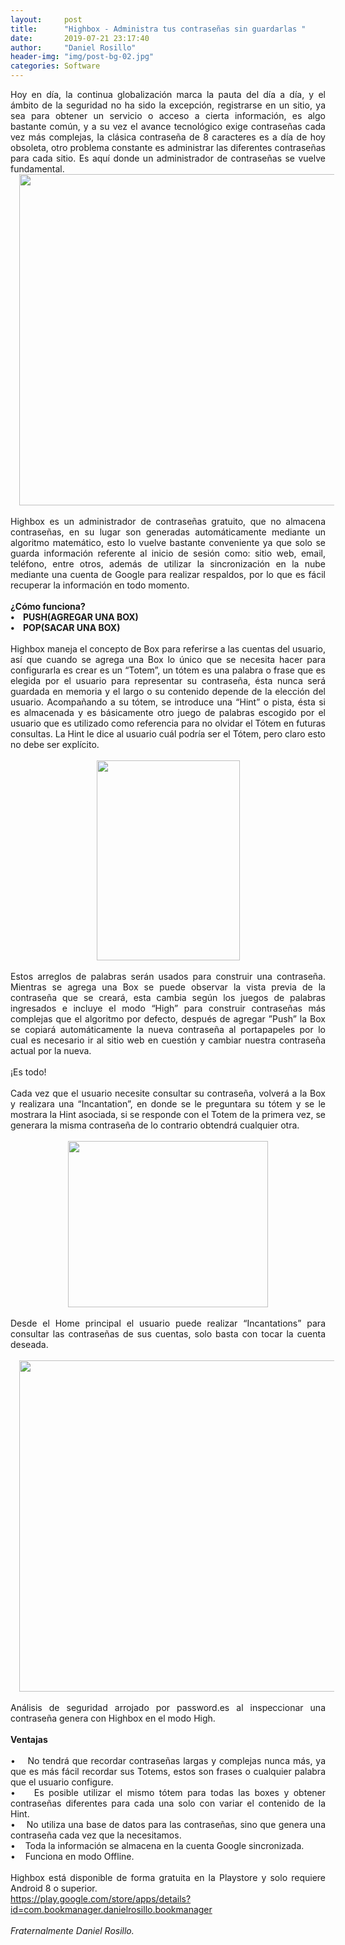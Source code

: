 ```yaml
---
layout:     post
title:      "Highbox - Administra tus contraseñas sin guardarlas "
date:       2019-07-21 23:17:40
author:     "Daniel Rosillo"
header-img: "img/post-bg-02.jpg"
categories: Software
---
```

<div style="text-align: justify;">
<div class='post-body entry-content'>
Hoy en día, la continua globalización marca la pauta del día a día, y el ámbito de la seguridad no ha sido la excepción, registrarse en un sitio, ya sea para obtener un servicio o acceso a cierta información, es algo bastante común, y a su vez el avance tecnológico exige contraseñas cada vez más complejas, la clásica contraseña de 8 caracteres es a día de hoy obsoleta, otro problema constante es administrar las diferentes contraseñas para cada sitio. Es aquí donde un administrador de contraseñas se vuelve fundamental.<br />
<div class="separator" style="clear: both; text-align: center;">
<a href="https://3.bp.blogspot.com/-ZC5GRVaf6_s/XJvko54kElI/AAAAAAAAArQ/y4YSTOHO-SwFmwBK2PMzxNzENOogbzlZQCLcBGAs/s1600/highbox1.png" imageanchor="1" style="margin-left: 1em; margin-right: 1em;"><img border="0" data-original-height="431" data-original-width="885" src="https://3.bp.blogspot.com/-ZC5GRVaf6_s/XJvko54kElI/AAAAAAAAArQ/y4YSTOHO-SwFmwBK2PMzxNzENOogbzlZQCLcBGAs/s640/highbox1.png" width="530" /></a></div>
<br />
Highbox es un administrador de contraseñas gratuito, que no almacena contraseñas, en su lugar son generadas automáticamente mediante un algoritmo matemático, esto lo vuelve bastante conveniente ya que solo se guarda información referente al inicio de sesión como: sitio web, email, teléfono, entre otros, además de utilizar la sincronización en la nube mediante una cuenta de Google para realizar respaldos, por lo que es fácil recuperar la información en todo momento.<br />
<br />
<b>&#191;Cómo funciona?<br />&#8226;&nbsp;&nbsp;&nbsp; PUSH(AGREGAR UNA BOX)<br />&#8226;&nbsp;&nbsp;&nbsp; POP(SACAR UNA BOX)</b><br />
<br />
Highbox maneja el concepto de Box para referirse a las cuentas del usuario, así que cuando se agrega una Box lo único que se necesita hacer para configurarla es crear es un &#8220;Totem&#8221;, un tótem es una palabra o frase que es elegida por el usuario para representar su contraseña, ésta nunca será guardada en memoria y el largo o su contenido depende de la elección del usuario. Acompañando a su tótem, se introduce una &#8220;Hint&#8221; o pista, ésta si es almacenada y es básicamente otro juego de palabras escogido por el usuario que es utilizado como referencia para no olvidar el Tótem en futuras consultas. La Hint le dice al usuario cuál podría ser el Tótem, pero claro esto no debe ser explícito.<br />
<a name='more'></a><br />
<div class="separator" style="clear: both; text-align: center;">
<a href="https://2.bp.blogspot.com/-NCHFzUWNDWQ/XJvk9Eo7nvI/AAAAAAAAArY/3fWRHH184EYfhEhNTVLNtJfOmDpyiJwBgCLcBGAs/s1600/highbox2.png" imageanchor="1" style="margin-left: 1em; margin-right: 1em;"><img border="0" data-original-height="572" data-original-width="410" height="320" src="https://2.bp.blogspot.com/-NCHFzUWNDWQ/XJvk9Eo7nvI/AAAAAAAAArY/3fWRHH184EYfhEhNTVLNtJfOmDpyiJwBgCLcBGAs/s320/highbox2.png" width="229" /></a></div>
<br />
Estos arreglos de palabras serán usados para construir una contraseña. Mientras se agrega una Box se puede observar la vista previa de la contraseña que se creará, esta cambia según los juegos de palabras ingresados e incluye el modo &#8220;High&#8221; para construir contraseñas más complejas que el algoritmo por defecto, después de agregar &#8221;Push&#8221; la Box se copiará automáticamente la nueva contraseña al portapapeles por lo cual es necesario ir al sitio web en cuestión y cambiar nuestra contraseña actual por la nueva.<br />
<br />
&#161;Es todo!<br />
<br />
Cada vez que el usuario necesite consultar su contraseña, volverá a la Box y realizara una &#8220;Incantation&#8221;, en donde se le preguntara su tótem y se le mostrara la Hint asociada, si se responde con el Totem de la primera vez, se generara la misma contraseña de lo contrario obtendrá cualquier otra.<br />
<br />
<div class="separator" style="clear: both; text-align: center;">
<a href="https://4.bp.blogspot.com/-oHeT1UoSHs0/XJvlMrlK_cI/AAAAAAAAArc/NCspJ7mtTjYIreFWVTRz8Xnw8ZevJVwBgCLcBGAs/s1600/highbox3.png" imageanchor="1" style="margin-left: 1em; margin-right: 1em;"><img border="0" data-original-height="385" data-original-width="462" height="266" src="https://4.bp.blogspot.com/-oHeT1UoSHs0/XJvlMrlK_cI/AAAAAAAAArc/NCspJ7mtTjYIreFWVTRz8Xnw8ZevJVwBgCLcBGAs/s320/highbox3.png" width="320" /></a></div>
<br />
Desde el Home principal el usuario puede realizar &#8220;Incantations&#8221; para consultar las contraseñas de sus cuentas, solo basta con tocar la cuenta deseada.<br />
<br />
<div class="separator" style="clear: both; text-align: center;">
<a href="https://3.bp.blogspot.com/-Uyu4VRburlM/XJvlVkLUEPI/AAAAAAAAArk/IG_HfzPQqZAAgZF-tEyeSAKp9oOY1bbRACLcBGAs/s1600/highbox4.png" imageanchor="1" style="margin-left: 1em; margin-right: 1em;"><img border="0" data-original-height="366" data-original-width="885" src="https://3.bp.blogspot.com/-Uyu4VRburlM/XJvlVkLUEPI/AAAAAAAAArk/IG_HfzPQqZAAgZF-tEyeSAKp9oOY1bbRACLcBGAs/s640/highbox4.png" width="530" /></a></div>
<br />
Análisis de seguridad arrojado por password.es al inspeccionar una contraseña genera con Highbox en el modo High.<br />
<b><br />Ventajas</b><br />
<br />
&#8226;&nbsp;&nbsp;&nbsp; No tendrá que recordar contraseñas largas y complejas nunca más, ya que es más fácil recordar sus Totems, estos son frases o cualquier palabra que el usuario configure.<br />
&#8226;&nbsp;&nbsp;&nbsp; Es posible utilizar el mismo tótem para todas las boxes y obtener contraseñas diferentes para cada una solo con variar el contenido de la Hint.<br />
&#8226;&nbsp;&nbsp;&nbsp; No utiliza una base de datos para las contraseñas, sino que genera una contraseña cada vez que la necesitamos.<br />
&#8226;&nbsp;&nbsp;&nbsp; Toda la información se almacena en la cuenta Google sincronizada.<br />
&#8226;&nbsp;&nbsp;&nbsp; Funciona en modo Offline.<br />
<br />
Highbox está disponible de forma gratuita en la Playstore y solo requiere Android 8 o superior.<br />
<a href="https://play.google.com/store/apps/details?id=com.bookmanager.danielrosillo.bookmanager">https://play.google.com/store/apps/details?id=com.bookmanager.danielrosillo.bookmanager</a><br />
<br />
<i>Fraternalmente Daniel Rosillo.</i>
<div style='clear: both;'></div>
</div>